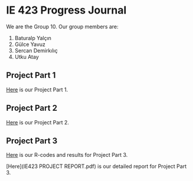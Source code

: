 # IE 423 Progress Journal

We are the Group 10. Our group members are:
1. Baturalp Yalçın
2. Gülce Yavuz
3. Sercan Demirkılıç
4. Utku Atay


## Project Part 1
[Here](IE423-Project-Part-1.html) is our Project Part 1.

## Project Part 2
[Here](IE423-Project-Part-2.html) is our Project Part 2.

## Project Part 3

[Here](IE423-Project-Part-2.html) is our R-codes and results for  Project Part 3.

[Here](IE423 PROJECT REPORT.pdf) is our detailed report for Project Part 3.
